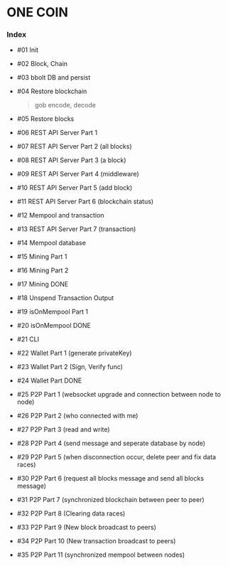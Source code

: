 # ONE COIN

### Index

- #01 Init

- #02 Block, Chain

- #03 bbolt DB and persist

- #04 Restore blockchain

  > gob encode, decode

- #05 Restore blocks

- #06 REST API Server Part 1

- #07 REST API Server Part 2 (all blocks)

- #08 REST API Server Part 3 (a block)

- #09 REST API Server Part 4 (middleware)

- #10 REST API Server Part 5 (add block)

- #11 REST API Server Part 6 (blockchain status)

- #12 Mempool and transaction

- #13 REST API Server Part 7 (transaction)

- #14 Mempool database

- #15 Mining Part 1

- #16 Mining Part 2

- #17 Mining DONE

- #18 Unspend Transaction Output

- #19 isOnMempool Part 1

- #20 isOnMempool DONE

- #21 CLI

- #22 Wallet Part 1 (generate privateKey)

- #23 Wallet Part 2 (Sign, Verify func)

- #24 Wallet Part DONE

- #25 P2P Part 1 (websocket upgrade and connection between node to node)

- #26 P2P Part 2 (who connected with me)

- #27 P2P Part 3 (read and write)

- #28 P2P Part 4 (send message and seperate database by node)

- #29 P2P Part 5 (when disconnection occur, delete peer and fix data races)

- #30 P2P Part 6 (request all blocks message and send all blocks message)

- #31 P2P Part 7 (synchronized blockchain between peer to peer)

- #32 P2P Part 8 (Clearing data races)

- #33 P2P Part 9 (New block broadcast to peers)

- #34 P2P Part 10 (New transaction broadcast to peers)

- #35 P2P Part 11 (synchronized mempool between nodes)
